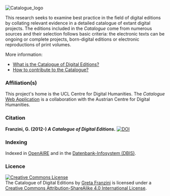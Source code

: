 ![Catalogue_logo](https://github.com/dig-Eds-cat/digEds_cat/main/DigEds_Cat_small_transp.png)

This research seeks to examine best practice in the field of digital editions by collating relevant evidence in a detailed catalogue of extant digital projects. The editions included in the <em>Catalogue</em> come from numerous sources and their selection follows basic criteria: the electronic texts can be ongoing or complete projects, born-digital editions or electronic reproductions of print volumes.

More information:

* [What is the Catalogue of Digital Editions?](https://github.com/gfranzini/digEds_cat/wiki)
* [How to contribute to the Catalogue?](https://github.com/dig-Eds-cat/digEds_cat/main/CONTRIBUTING.md)

<h3>Affiliation(s)</h3>

This project's home is the UCL Centre for Digital Humanities. The <em>Catalogue</em> [Web Application](https://dig-ed-cat.acdh.oeaw.ac.at) is a collaboration with the Austrian Centre for Digital Humanities.

<h3>Citation</h3>

<strong>Franzini, G. (2012-) <em>A Catalogue of Digital Editions</em>.</strong> [![DOI](https://zenodo.org/badge/42574907.svg)](https://zenodo.org/badge/latestdoi/42574907)

<h3>Indexing</h3>

Indexed in [OpenAIRE](https://www.openaire.eu/search/dataset?datasetId=r37b0ad08687::c2ad7b8b5225d5abc748a1c6bbb07aeb) and in the [Datenbank-Infosystem (DBIS)](http://dbis.uni-regensburg.de//fachliste.php?lett=l).

<h3>Licence</h3>

<p><a rel="license" href="http://creativecommons.org/licenses/by-sa/4.0/"><img alt="Creative Commons License" style="border-width:0" src="https://i.creativecommons.org/l/by-sa/4.0/88x31.png" /></a><br /><span xmlns:dct="http://purl.org/dc/terms/" property="dct:title">The Catalogue of Digital Editions</span> by <a xmlns:cc="http://creativecommons.org/ns#" href="https://gretafranzini.com" property="cc:attributionName" rel="cc:attributionURL">Greta Franzini</a> is licensed under a <a rel="license" href="http://creativecommons.org/licenses/by-sa/4.0/">Creative Commons Attribution-ShareAlike 4.0 International License</a>.</p>

